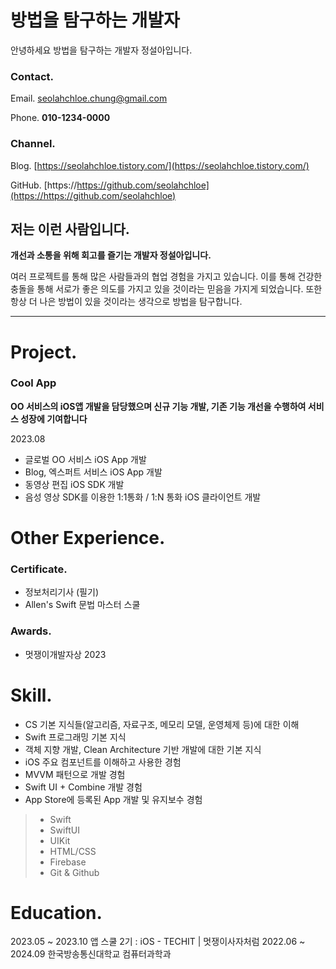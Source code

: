 # 방법을 탐구하는 개발자

안녕하세요 방법을 탐구하는 개발자 정설아입니다.

### Contact.

Email. seolahchloe.chung@gmail.com

Phone. **010-1234-0000**

### Channel.

Blog. [https://seolahchloe.tistory.com/](https://seolahchloe.tistory.com/)

GitHub. [https://https://github.com/seolahchloe](https://https://github.com/seolahchloe)

## 저는 이런 사람입니다.

**개선과 소통을 위해 회고를 즐기는 개발자 정설아입니다.** 

여러 프로젝트를 통해 많은 사람들과의 협업 경험을 가지고 있습니다. 이를 통해 건강한 충돌을 통해 서로가 좋은 의도를 가지고 있을 것이라는 믿음을 가지게 되었습니다. 또한 항상 더 나은 방법이 있을 것이라는 생각으로 방법을 탐구합니다.

---

# Project.

### Cool App

**OO 서비스의 iOS앱 개발을 담당했으며 신규 기능 개발, 기존 기능 개선을 수행하여 서비스 성장에 기여합니다**

2023.08
-   글로벌 OO 서비스 iOS App 개발
-   Blog, 엑스퍼트 서비스 iOS App 개발
-   동영상 편집 iOS SDK 개발
-   음성 영상 SDK를 이용한 1:1통화 / 1:N 통화 iOS 클라이언트 개발

# Other Experience.

### Certificate.

- 정보처리기사 (필기)
- Allen's Swift 문법 마스터 스쿨 

### Awards.

- 멋쟁이개발자상 2023


# Skill.
-   CS 기본 지식들(알고리즘, 자료구조, 메모리 모델, 운영체제 등)에 대한 이해
-   Swift 프로그래밍 기본 지식
-  객체 지향 개발, Clean Architecture 기반 개발에 대한 기본 지식
-   iOS 주요 컴포넌트를 이해하고 사용한 경험
-   MVVM 패턴으로 개발 경험
-   Swift UI + Combine 개발 경험
-   App Store에 등록된 App 개발 및 유지보수 경험

> - Swift 
> - SwiftUI
> - UIKit
> - HTML/CSS
> - Firebase
> - Git & Github



# Education.
2023.05 ~ 2023.10 앱 스쿨 2기 : iOS - TECHIT | 멋쟁이사자처럼
2022.06 ~ 2024.09 한국방송통신대학교 컴퓨터과학과